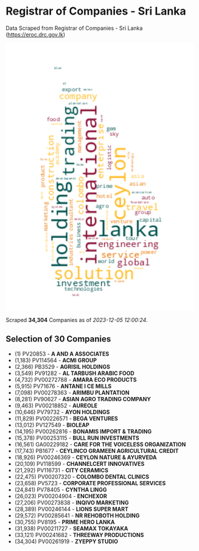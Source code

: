 # Registrar of Companies - Sri Lanka

Data Scraped from Registrar of Companies - Sri Lanka (https://eroc.drc.gov.lk)

![word-cloud](data/word_cloud.png)

Scraped **34,304** Companies as of *2023-12-05 12:00:24*.


## Selection of 30 Companies

* (1) PV20853 - **A AND A ASSOCIATES**
* (1,183) PV114564 - **ACMI GROUP**
* (2,366) PB3529 - **AGRISIL HOLDINGS**
* (3,549) PV91282 - **AL TARBUSH ARABIC FOOD**
* (4,732) PV00272788 - **AMARA ECO PRODUCTS**
* (5,915) PV71676 - **ANTANE I CE MILLS**
* (7,098) PV00278363 - **ARIMBU PLANTATION**
* (8,281) PV90627 - **ASIAN AGRO TRADING COMPANY**
* (9,463) PV00218852 - **AUREOLE**
* (10,646) PV79732 - **AYON HOLDINGS**
* (11,829) PV00226571 - **BEGA VENTURES**
* (13,012) PV127549 - **BIOLEAP**
* (14,195) PV00262816 - **BONAMIS IMPORT & TRADING**
* (15,378) PV00253115 - **BULL RUN INVESTMENTS**
* (16,561) GA00229182 - **CARE FOR THE VOICELESS ORGANIZATION**
* (17,743) PB1677 - **CEYLINCO GRAMEEN AGRICULTURAL CREDIT**
* (18,926) PV00246369 - **CEYLON NATURE & AYURVEDA**
* (20,109) PV118599 - **CHANNELCERT INNOVATIVES**
* (21,292) PV116731 - **CITY CERAMICS**
* (22,475) PV00207320 - **COLOMBO DENTAL CLINICS**
* (23,658) PV5723 - **CORPORATE PROFESSIONAL SERVICES**
* (24,841) PV78405 - **CYNTHA LINGG**
* (26,023) PV00204904 - **ENCHEXOR**
* (27,206) PV00273838 - **INQIVO MARKETING**
* (28,389) PV00246144 - **LIONS SUPER MART**
* (29,572) PV00285641 - **NR REHOBOTH HOLDING**
* (30,755) PV8195 - **PRIME HERO LANKA**
* (31,938) PV00211727 - **SEAMAX TOKAYAKA**
* (33,121) PV00241682 - **THREEWAY PRODUCTIONS**
* (34,304) PV00261919 - **ZYEPPY STUDIO**